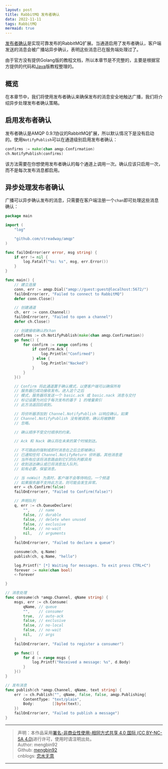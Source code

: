 ```yaml
---
layout: post
title: RabbitMQ 发布者确认
data: 2022-11-11
tags: RabbitMQ
mermaid: true
---  
```


[发布者确认](https://www.rabbitmq.com/confirms.html#publisher-confirms)是实现可靠发布的RabbitMQ扩展。当通道启用了发布者确认，客户端发送的消息会被广播站异步确认，表明这些消息已在服务端处理过了。  

由于官方没有提供Golang版的教程文档，所以本章节是不完整的，主要是根据官方提供的代码和[Java](https://www.rabbitmq.com/tutorials/tutorial-seven-java.html)版教程整理的。

## 概览  

在本章节中，我们将使用发布者确认来确保发布的消息安全地触达广播，我们将介绍异步处理发布者确认策略。  

## 启用发布者确认  

发布者确认是AMQP 0.9.1协议的RabbitMQ扩展，所以默认情况下是没有启动的。使用`NotifyPublish`可以在通道级别启用发布者确认：  

```go
confirms := make(chan amqp.Confirmation)
ch.NotifyPublish(confirms)
```  

该方法需要在你想使用发布者确认的每个通道上调用一次。确认应该只启用一次，而不是每次发布消息都启用。  

## 异步处理发布者确认  

广播可以异步确认发布的消息，只需要在客户端注册一个`chan`即可处理这些消息确认：  

```go
package main

import (
	"log"

	"github.com/streadway/amqp"
)

func failOnError(err error, msg string) {
	if err != nil {
		log.Fatalf("%s: %s", msg, err.Error())
	}
}

func main() {
	// 建立连接
	conn, err := amqp.Dial("amqp://guest:guest@localhost:5672/")
	failOnError(err, "Failed to connect to RabbitMQ")
	defer conn.Close()

	// 创建通道
	ch, err := conn.Channel()
	failOnError(err, "Failed to open a channel")
	defer ch.Close()

	// 创建接收确认的chan
	confirms := ch.NotifyPublish(make(chan amqp.Confirmation))
	go func() {
		for confirm := range confirms {
			if confirm.Ack {
				log.Println("Confirmed")
			} else {
				log.Println("Nacked")
			}
		}
	}()

	// Confirm 将此通道置于确认模式，以便客户端可以确保所有
	// 服务器已成功接收发布。进入这个之后
	// 模式，服务器将发送一个 basic.ack 或 basic.nack 消息与交付
	// 标记设置为对应于每次发布的基于 1 的增量索引
	// 此方法返回后收到。

	// 将侦听器添加到 Channel.NotifyPublish 以响应确认。如果
	// Channel.NotifyPublish 没有被调用，确认将被静默
	// 忽略。

	// 确认顺序不受交付顺序的约束。

	// Ack 和 Nack 确认将在未来的某个时候到达。

	// 不可路由的强制或即时消息在之后立即被确认
	// 已通知任何 Channel.NotifyReturn 侦听器。其他消息是
	// 当所有应该将消息路由到它们的队列都具有
	// 收到送达确认或已将消息加入队列，
	// 如有必要，保留消息。

	// 当 noWait 为真时，客户端不会等待响应。一个频道
	// 如果服务器不支持此方法，则可能会发生异常。
	err = ch.Confirm(false)
	failOnError(err, "Failed to Confirm(false)")

	// 声明队列
	q, err := ch.QueueDeclare(
		"",    // name
		false, // durable
		false, // delete when unused
		false, // exclusive
		false, // no-wait
		nil,   // arguments
	)
	failOnError(err, "Failed to declare a queue")

	consume(ch, q.Name)
	publish(ch, q.Name, "hello")

	log.Printf(" [*] Waiting for messages. To exit press CTRL+C")
	forever := make(chan bool)
	<-forever

}

// 消息处理
func consume(ch *amqp.Channel, qName string) {
	msgs, err := ch.Consume(
		qName, // queue
		"",    // consumer
		true,  // auto-ack
		false, // exclusive
		false, // no-local
		false, // no-wait
		nil,   // args
	)
	failOnError(err, "Failed to register a consumer")

	go func() {
		for d := range msgs {
			log.Printf("Received a message: %s", d.Body)
		}
	}()
}

// 发布消息
func publish(ch *amqp.Channel, qName, text string) {
	err := ch.Publish("", qName, false, false, amqp.Publishing{
		ContentType: "text/plain",
		Body:        []byte(text),
	})
	failOnError(err, "Failed to publish a message")
}

```  

---

> 声明：本作品采用[署名-非商业性使用-相同方式共享 4.0 国际 (CC BY-NC-SA 4.0)](https://creativecommons.org/licenses/by-nc-sa/4.0/deed.zh)进行许可，使用时请注明出处。  
> Author: mengbin92  
> Github: [mengbin92](https://mengbin92.github.io/)  
> cnblogs: [恋水无意](https://www.cnblogs.com/lianshuiwuyi/)  

---

